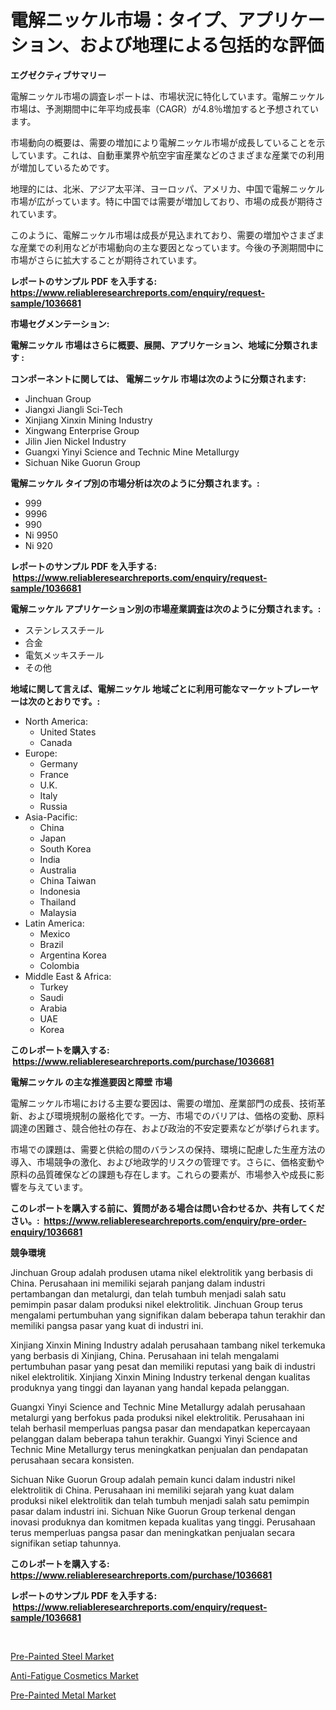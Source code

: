 <p><h1>電解ニッケル市場：タイプ、アプリケーション、および地理による包括的な評価</h1></p><p><strong>エグゼクティブサマリー</strong></p>
<p><p>電解ニッケル市場の調査レポートは、市場状況に特化しています。電解ニッケル市場は、予測期間中に年平均成長率（CAGR）が4.8％増加すると予想されています。</p><p>市場動向の概要は、需要の増加により電解ニッケル市場が成長していることを示しています。これは、自動車業界や航空宇宙産業などのさまざまな産業での利用が増加しているためです。</p><p>地理的には、北米、アジア太平洋、ヨーロッパ、アメリカ、中国で電解ニッケル市場が広がっています。特に中国では需要が増加しており、市場の成長が期待されています。</p><p>このように、電解ニッケル市場は成長が見込まれており、需要の増加やさまざまな産業での利用などが市場動向の主な要因となっています。今後の予測期間中に市場がさらに拡大することが期待されています。</p></p>
<p><strong>レポートのサンプル PDF を入手する: <a href="https://www.reliableresearchreports.com/enquiry/request-sample/1036681">https://www.reliableresearchreports.com/enquiry/request-sample/1036681</a></strong></p>
<p><strong>市場セグメンテーション:</strong></p>
<p><strong> 電解ニッケル 市場はさらに概要、展開、アプリケーション、地域に分類されます :</strong></p>
<p><strong>コンポーネントに関しては、 電解ニッケル 市場は次のように分類されます: &nbsp;</strong></p>
<p><ul><li>Jinchuan Group</li><li>Jiangxi Jiangli Sci-Tech</li><li>Xinjiang Xinxin Mining Industry</li><li>Xingwang Enterprise Group</li><li>Jilin Jien Nickel Industry</li><li>Guangxi Yinyi Science and Technic Mine Metallurgy</li><li>Sichuan Nike Guorun Group</li></ul></p>
<p><strong> 電解ニッケル タイプ別の市場分析は次のように分類されます。:</strong></p>
<p><ul><li>999</li><li>9996</li><li>990</li><li>Ni 9950</li><li>Ni 920</li></ul></p>
<p><strong>レポートのサンプル PDF を入手する: &nbsp;<a href="https://www.reliableresearchreports.com/enquiry/request-sample/1036681">https://www.reliableresearchreports.com/enquiry/request-sample/1036681</a></strong></p>
<p><strong> 電解ニッケル アプリケーション別の市場産業調査は次のように分類されます。:</strong></p>
<p><ul><li>ステンレススチール</li><li>合金</li><li>電気メッキスチール</li><li>その他</li></ul></p>
<p><strong>地域に関して言えば、電解ニッケル 地域ごとに利用可能なマーケットプレーヤーは次のとおりです。:</strong></p>
<p><ul>
    <li>
        North America:
        <ul>
            <li>United States</li>
            <li>Canada</li>
        </ul>
    </li>
    <li>
        Europe:
        <ul>
            <li>Germany</li>
            <li>France</li>
            <li>U.K.</li>
            <li>Italy</li>
            <li>Russia</li>
        </ul>
    </li>
    <li>
        Asia-Pacific:
        <ul>
            <li>China</li>
            <li>Japan</li>
            <li>South Korea</li>
            <li>India</li>
            <li>Australia</li>
            <li>China Taiwan</li>
            <li>Indonesia</li>
            <li>Thailand</li>
            <li>Malaysia</li>
        </ul>
    </li>
    <li>
        Latin America:
        <ul>
            <li>Mexico</li>
            <li>Brazil</li>
            <li>Argentina Korea</li>
            <li>Colombia</li>
        </ul>
    </li>
    <li>
        Middle East & Africa:
        <ul>
            <li>Turkey</li>
            <li>Saudi</li>
            <li>Arabia</li>
            <li>UAE</li>
            <li>Korea</li>
        </ul>
    </li>
    </ul></p>
<p><strong>このレポートを購入する: &nbsp;<a href="https://www.reliableresearchreports.com/purchase/1036681">https://www.reliableresearchreports.com/purchase/1036681</a></strong></p>
<p><strong>電解ニッケル の主な推進要因と障壁 市場</strong></p>
<p><p>電解ニッケル市場における主要な要因は、需要の増加、産業部門の成長、技術革新、および環境規制の厳格化です。一方、市場でのバリアは、価格の変動、原料調達の困難さ、競合他社の存在、および政治的不安定要素などが挙げられます。</p><p>市場での課題は、需要と供給の間のバランスの保持、環境に配慮した生産方法の導入、市場競争の激化、および地政学的リスクの管理です。さらに、価格変動や原料の品質確保などの課題も存在します。これらの要素が、市場参入や成長に影響を与えています。</p></p>
<p><strong>このレポートを購入する前に、質問がある場合は問い合わせるか、共有してください。:&nbsp; <a href="https://www.reliableresearchreports.com/enquiry/pre-order-enquiry/1036681">https://www.reliableresearchreports.com/enquiry/pre-order-enquiry/1036681</a></strong></p>
<p><strong>競争環境</strong></p>
<p><p>Jinchuan Group adalah produsen utama nikel elektrolitik yang berbasis di China. Perusahaan ini memiliki sejarah panjang dalam industri pertambangan dan metalurgi, dan telah tumbuh menjadi salah satu pemimpin pasar dalam produksi nikel elektrolitik. Jinchuan Group terus mengalami pertumbuhan yang signifikan dalam beberapa tahun terakhir dan memiliki pangsa pasar yang kuat di industri ini.</p><p>Xinjiang Xinxin Mining Industry adalah perusahaan tambang nikel terkemuka yang berbasis di Xinjiang, China. Perusahaan ini telah mengalami pertumbuhan pasar yang pesat dan memiliki reputasi yang baik di industri nikel elektrolitik. Xinjiang Xinxin Mining Industry terkenal dengan kualitas produknya yang tinggi dan layanan yang handal kepada pelanggan.</p><p>Guangxi Yinyi Science and Technic Mine Metallurgy adalah perusahaan metalurgi yang berfokus pada produksi nikel elektrolitik. Perusahaan ini telah berhasil memperluas pangsa pasar dan mendapatkan kepercayaan pelanggan dalam beberapa tahun terakhir. Guangxi Yinyi Science and Technic Mine Metallurgy terus meningkatkan penjualan dan pendapatan perusahaan secara konsisten.</p><p>Sichuan Nike Guorun Group adalah pemain kunci dalam industri nikel elektrolitik di China. Perusahaan ini memiliki sejarah yang kuat dalam produksi nikel elektrolitik dan telah tumbuh menjadi salah satu pemimpin pasar dalam industri ini. Sichuan Nike Guorun Group terkenal dengan inovasi produknya dan komitmen kepada kualitas yang tinggi. Perusahaan terus memperluas pangsa pasar dan meningkatkan penjualan secara signifikan setiap tahunnya.</p></p>
<p><strong>このレポートを購入する: &nbsp; <a href="https://www.reliableresearchreports.com/purchase/1036681">https://www.reliableresearchreports.com/purchase/1036681</a></strong></p>
<p><strong>レポートのサンプル PDF を入手する: &nbsp;<a href="https://www.reliableresearchreports.com/enquiry/request-sample/1036681">https://www.reliableresearchreports.com/enquiry/request-sample/1036681</a></strong><strong></strong></p>
<p>&nbsp;</p>
<p><p><a href="https://view.publitas.com/reportprime-1/pre-painted-steel-market-size-market-share-and-global-market-analysis-report-2023-2030/">Pre-Painted Steel Market</a></p><p><a href="https://view.publitas.com/reportprime-1/anti-fatigue-cosmetics-market-offers-provide-insightful-data-for-the-time-period-from-2023-to-2030-and-also-provide-analysis-based-on-application-type-and-region/">Anti-Fatigue Cosmetics Market</a></p><p><a href="https://view.publitas.com/reportprime-1/pre-painted-metal-market-size-market-trends-and-growth-outlook-forecasted-for-period-from-2023-to-2030/">Pre-Painted Metal Market</a></p></p>